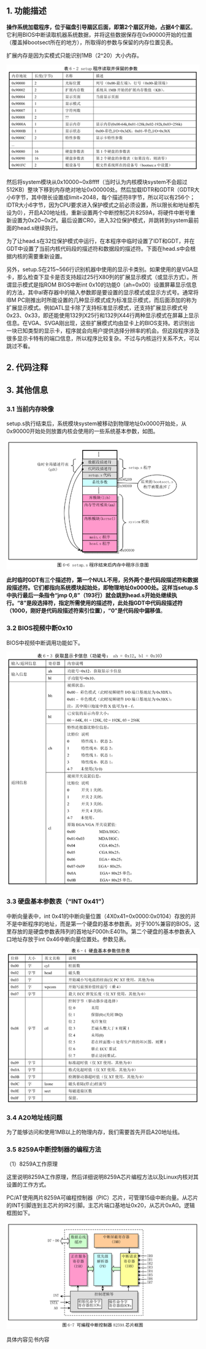 ## 1. 功能描述

**操作系统加载程序，位于磁盘引导扇区后面，即第2个扇区开始，占据4个扇区**。它利用BIOS中断读取机器系统数据，并将这些数据保存在0x90000开始的位置（覆盖掉bootsect所在的地方），所取得的参数与保留的内存位置见表。

扩展内存是因为实模式只能识别1MB（2\^20）大小内存。

![config](images/5.png)

然后将system模块从0x10000\~0x8ffff（当时认为内核模块system不会超过512KB）整块下移到内存绝对地址0x00000处。然后加载IDTR和GDTR（GDTR大小6字节，其中限长设置成limit=2048，每个描述符8字节，所以可以有256个；IDTR大小6字节，因为CPU要求进入保护模式之前必须设置，所以限长和地址都先设为0），开启A20地址线，重新设置两个中断控制芯片8259A，将硬件中断号重新设置为0x20\~0x2f。最后设置CR0，进入32位保护模式，并跳转到system最前面的head.s继续执行。

为了让head.s在32位保护模式中运行，在本程序中临时设置了IDT和GDT，并在GDT中设置了当前内核代码段的描述符和数据段的描述符。下面在head.s中会根据内核的需要重新设置。

另外，setup.S在215\~566行识别机器中使用的显示卡类别。如果使用的是VGA显卡，那么检查下显卡是否支持超过25行X80列的扩展显示模式（或显示方式）。所谓显示模式是指ROM BIOS中断int 0x10的功能0（ah=0x00）设置屏幕显示信息的方法，其中al寄存器中的输入参数即是要设置的显示模式或显示方式号。通常将IBM PC刚推出时所能设置的几种显示模式成为标准显示模式，而后面添加的称为扩展显示模式。例如ATL显卡除了支持标准显示模式，还支持扩展显示模式号0x23、0x33，即还能使用132列X25行和132列X44行两种显示模式在屏幕上显示信息。在VGA、SVGA刚出现，这些扩展模式均由显卡上的BIOS支持。若识别出一块已知类型的显示卡，程序就会向用户提供选择分辨率的机会。但这段程序涉及很多显示卡特有的端口信息，所以程序比较复杂。不过与内核运行关系不大，可以跳过不看。

## 2. 代码注释



## 3. 其他信息

### 3.1 当前内存映像

setup.s执行结束后，系统模块system被移动到物理地址0x0000开始处，从0x90000开始处则放置内核会使用的一些系统基本参数，如图。

![config](images/6.png)

**此时临时GDT有三个描述符，第一个NULL不用，另外两个是代码段描述符和数据段描述符。它们都指向系统模块起始处，即物理地址0x0000处。**这样当setup.S中执行最后一条指令“jmp 0,8”（193行）就会跳到head.s开始处继续执行。**“8”是段选择符，指定所需使用的描述符，此处指GDT中代码段描述符（1000，刚好是代码段描述符索引位置），“0”是代码段中偏移值**。

### 3.2 BIOS视频中断0x10

BIOS中视频中断调用功能如下。

![config](images/7.png)

### 3.3 硬盘基本参数表（“INT 0x41”）

中断向量表中，int 0x41的中断向量位置（4X0x41=0x0000:0x0104）存放的并不是中断程序的地址，而是第一个硬盘的基本参数表。对于100%兼容的BIOS，这里存放的是硬盘参数表阵列的首地址F000h:E401h。第二个硬盘的基本参数表入口地址存放于int 0x46中断向量位置处。参数见表。

![config](images/8.png)

### 3.4 A20地址线问题

为了能够访问和使用1MB以上的物理内存，我们需要首先开启A20地址线。

### 3.5 8259A中断控制器的编程方法

（1）8259A工作原理

这里说明8259A工作原理，然后详细说明8259A芯片编程方法以及Linux内核对其设置的工作方式。

PC/AT使用两片8259A可编程控制器（PIC）芯片，可管理15级中断向量。从芯片的INT引脚连到主芯片的IR2引脚。主芯片端口基地址0x20，从芯片0xA0。逻辑框图如下。

![config](images/9.png)

具体内容见书内容

